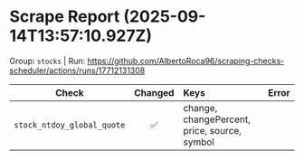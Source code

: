 # Scrape Report (2025-09-14T13:57:10.927Z)

Group: `stocks`  |  Run: https://github.com/AlbertoRoca96/scraping-checks-scheduler/actions/runs/17712131308

| Check | Changed | Keys | Error |
|---|:---:|:--|:--|
| `stock_ntdoy_global_quote` | ✅ | change, changePercent, price, source, symbol |  |
